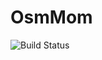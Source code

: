 # OsmMom
![Build Status](https://github.com/indefibank/osm-mom/actions/workflows/.github/workflows/tests.yaml/badge.svg?branch=master)

